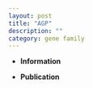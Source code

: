 ```yaml
---
layout: post
title: "AGP"
description: ""
category: gene family
---
```


* **Information**  

* **Publication**  


